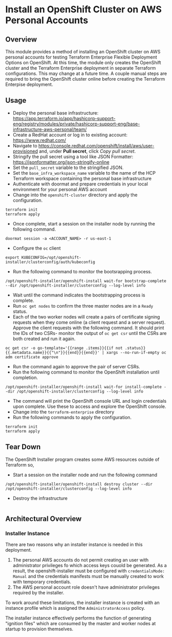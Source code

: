 # Install an OpenShift Cluster on AWS Personal Accounts

## Overview

This module provides a method of installing an OpenShift cluster on AWS personal accounts for testing Terraform Enterprise Flexible Deployment Options on OpenShift. At this time, the module only creates the OpenShift cluster and the Terraform Enterprise deployment in separate Terraform configurations. This may change at a future time. A couple manual steps are required to bring the OpenShift cluster online before creating the Terraform Enterpise deployment. 

## Usage

* Deploy the personal base infrastructure: https://app.terraform.io/app/hashicorp-support-eng/registry/modules/private/hashicorp-support-eng/base-infrastructure-aws-personal/team/
* Create a RedHat account or log in to existing account: https://www.redhat.com/
* Navigate to https://console.redhat.com/openshift/install/aws/user-provisioned and, under **Pull secret**, click *Copy pull secret*.
* Stringify the pull secret using a tool like JSON Formatter: https://jsonformatter.org/json-stringify-online
* Set the `pull_secret` variable to the stringified JSON.
* Set the `base_infra_workspace_name` variable to the name of the HCP Terraform workspace containing the personal base infrastructure
* Authenticate with doormat and prepare credentials in your local environment for your personal AWS account
* Change into the `openshift-cluster` directory and apply the configuration.
```
terraform init
terraform apply
```
* Once complete, start a session on the installer node by running the following command.
```
doormat session -a <ACCOUNT_NAME> -r us-east-1 
```
* Configure the `oc` client
```
export KUBECONFIG=/opt/openshift-installer/clusterconfig/auth/kubeconfig
```
* Run the following command to monitor the bootsrapping process.
```
/opt/openshift-installer/openshift-install wait-for bootstrap-complete --dir /opt/openshift-installer/clusterconfig --log-level info
```
* Wait until the command indicates the bootstrapping process is complete.
* Run `oc get nodes` to confirm the three master nodes are in a `Ready` status.
* Each of the two worker nodes will create a pairs of certificate signing requests when they come online (a client request and a server request). Approve the client requests with the following command. It should print the IDs of two CSRs- monitor the output of `oc get csr` until the CSRs are both created and run it again.
```
oc get csr -o go-template='{{range .items}}{{if not .status}}{{.metadata.name}}{{"\n"}}{{end}}{{end}}' | xargs --no-run-if-empty oc adm certificate approve
```
* Run the command again to approve the pair of server CSRs.
* Run the following command to monitor the OpenShift installation until completion.
```
/opt/openshift-installer/openshift-install wait-for install-complete --dir /opt/openshift-installer/clusterconfig --log-level info
```
* The command will print the OpenShift console URL and login credentials upon complete. Use these to access and explore the OpenShift console.
* Change into the `terraform-enterprise` directory
* Run the following commands to apply the configuration.
```
terraform init
terraform apply
```

## Tear Down

The OpenShift Installer program creates some AWS resources outside of Terraform so, 

* Start a session on the installer node and run the following command
```
/opt/openshift-installer/openshift-install destroy cluster --dir /opt/openshift-installer/clusterconfig --log-level info
```

* Destroy the infrastructure
```

```

## Architectural Overview

### Installer Instance

There are two reasons why an installer instance is needed in this deployment.

1. The personal AWS accounts do not permit creating an user with administrator privileges fo which access keys couold be generated. As a result, the openshift-installer must be configured with `credentialsMode: Manual` and the credentials manifests must be manually created to work with temporary credentials.
2. The AWS personal account role doesn't have administrator privileges required by the installer.

To work around these limitations, the installer instance is created with an instance profile which is assigned the `AdministratorAccess` policy.

The installer instance effectively performs the function of generating "ignition files" which are consumed by the master and worker nodes at startup to provision themselves.
